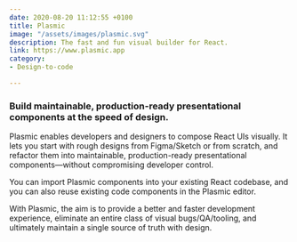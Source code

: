 ```yaml
---
date: 2020-08-20 11:12:55 +0100
title: Plasmic
image: "/assets/images/plasmic.svg"
description: The fast and fun visual builder for React.
link: https://www.plasmic.app
category:
- Design-to-code

---
```

### Build maintainable, production-ready presentational components at the speed of design.

Plasmic enables developers and designers to compose React UIs visually. It lets you start with rough designs from Figma/Sketch or from scratch, and refactor them into maintainable, production-ready presentational components—without compromising developer control. 

You can import Plasmic components into your existing React codebase, and you can also reuse existing code components in the Plasmic editor. 

With Plasmic, the aim is to provide a better and faster development experience, eliminate an entire class of visual bugs/QA/tooling, and ultimately maintain a single source of truth with design.